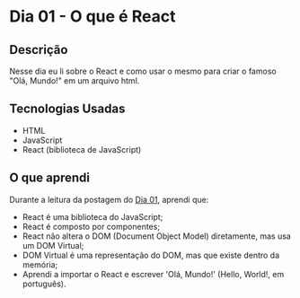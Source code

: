 # Dia 01 - O que é React

## Descrição

Nesse dia eu li sobre o React e como usar o mesmo para criar o famoso "Olá, Mundo!" em um arquivo html.

## Tecnologias Usadas

* HTML
* JavaScript
* React (biblioteca de JavaScript)

## O que aprendi

Durante a leitura da postagem do [Dia 01](https://www.newline.co/fullstack-react/30-days-of-react/day-1/), aprendi que:

* React é uma biblioteca do JavaScript;
* React é composto por componentes;
* React não altera o DOM (Document Object Model) diretamente, mas usa um DOM Virtual;
* DOM Virtual é uma representação do DOM, mas que existe dentro da memória;
* Aprendi a importar o React e escrever 'Olá, Mundo!' (Hello, World!, em português).